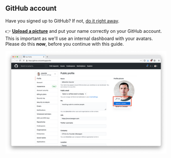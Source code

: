 ## GitHub account

Have you signed up to GitHub? If not, [do it right away](https://github.com/join).

:point_right: **[Upload a picture](https://github.com/settings/profile)** and put your name correctly on your GitHub account. This is important as we'll use an internal dashboard with your avatars. Please do this **now**, before you continue with this guide.

![GitHub picture](images/github_picture.png)
